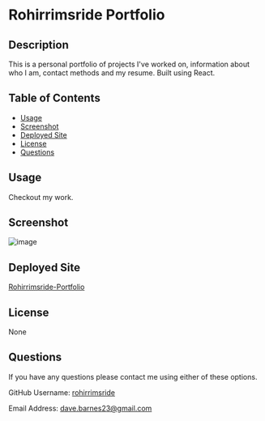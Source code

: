   # Rohirrimsride Portfolio

  ## Description
  This is a personal portfolio of projects I've worked on, information about who I am, contact methods and my resume.  Built using React.

  ## Table of Contents
  - [Usage](#usage)
  - [Screenshot](#screenshot)
  - [Deployed Site](#deployedsite)
  - [License](#license)
  - [Questions](#questions)

  ## Usage
  Checkout my work.
  
  ## Screenshot
  ![image](https://user-images.githubusercontent.com/96882225/192328438-c90ed1db-49c9-46be-babc-1dc18d140f1d.png)


  ## Deployed Site
  [Rohirrimsride-Portfolio](http://rohirrimsride.github.io/rohirrimsride-portfolio)

  ## License
  None

  ## Questions
  If you have any questions please contact me using either of these options.

  GitHub Username: [rohirrimsride](https://github.com/rohirrimsride/)

  Email Address: dave.barnes23@gmail.com
  
